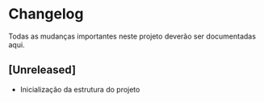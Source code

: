 # Changelog

Todas as mudanças importantes neste projeto deverão ser documentadas aqui.

## [Unreleased]
- Inicialização da estrutura do projeto
